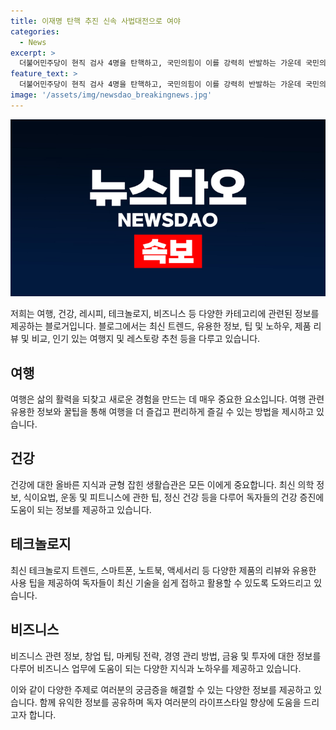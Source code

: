 ```yaml
---
title: 이재명 탄핵 추진 신속 사법대전으로 여야
categories:
  - News
excerpt: >
  더불어민주당이 현직 검사 4명을 탄핵하고, 국민의힘이 이를 강력히 반발하는 가운데 국민의힘이 이재명 대표에 대한 신속한 재판을 촉구했습니다. 검찰을 굴복시키려는 폭정이라는 비판도 이어지고 있는데, 이재명 대표의 사법 공방이 지속되는 가운데 여야 갈등이 심화되고 있습니다.
feature_text: >
  더불어민주당이 현직 검사 4명을 탄핵하고, 국민의힘이 이를 강력히 반발하는 가운데 국민의힘이 이재명 대표에 대한 신속한 재판을 촉구했습니다. 검찰을 굴복시키려는 폭정이라는 비판도 이어지고 있는데, 이재명 대표의 사법 공방이 지속되는 가운데 여야 갈등이 심화되고 있습니다.
image: '/assets/img/newsdao_breakingnews.jpg'
---
```


<p><img src="/assets/img/newsdao_breakingnews.jpg" alt="firstkoreanews 속보" /></p>

<p>저희는 여행, 건강, 레시피, 테크놀로지, 비즈니스 등 다양한 카테고리에 관련된 정보를 제공하는 블로거입니다. 블로그에서는 최신 트렌드, 유용한 정보, 팁 및 노하우, 제품 리뷰 및 비교, 인기 있는 여행지 및 레스토랑 추천 등을 다루고 있습니다.</p>

<h2 data-ke-size="size26">여행</h2>

<p data-ke-size="size16">여행은 삶의 활력을 되찾고 새로운 경험을 만드는 데 매우 중요한 요소입니다. 여행 관련 유용한 정보와 꿀팁을 통해 여행을 더 즐겁고 편리하게 즐길 수 있는 방법을 제시하고 있습니다.</p>

<h2 data-ke-size="size26">건강</h2>

<p data-ke-size="size16">건강에 대한 올바른 지식과 균형 잡힌 생활습관은 모든 이에게 중요합니다. 최신 의학 정보, 식이요법, 운동 및 피트니스에 관한 팁, 정신 건강 등을 다루어 독자들의 건강 증진에 도움이 되는 정보를 제공하고 있습니다.</p>

<h2 data-ke-size="size26">테크놀로지</h2>

<p data-ke-size="size16">최신 테크놀로지 트렌드, 스마트폰, 노트북, 액세서리 등 다양한 제품의 리뷰와 유용한 사용 팁을 제공하여 독자들이 최신 기술을 쉽게 접하고 활용할 수 있도록 도와드리고 있습니다.</p>

<h2 data-ke-size="size26">비즈니스</h2>

<p data-ke-size="size16">비즈니스 관련 정보, 창업 팁, 마케팅 전략, 경영 관리 방법, 금융 및 투자에 대한 정보를 다루어 비즈니스 업무에 도움이 되는 다양한 지식과 노하우를 제공하고 있습니다.</p>

<p>이와 같이 다양한 주제로 여러분의 궁금증을 해결할 수 있는 다양한 정보를 제공하고 있습니다. 함께 유익한 정보를 공유하며 독자 여러분의 라이프스타일 향상에 도움을 드리고자 합니다.</p>

